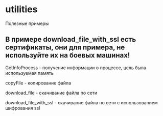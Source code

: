 # utilities
Полезные примеры

## В примере download_file_with_ssl есть сертификаты, они для примера, не используйте их на боевых машинах!

GetInfoProcess - получение информации о процессе, цель была используемая память

copyFile - копирование файла

download_file - скачивание файла по сети

download_file_with_ssl - скачивание файла по сети с использованием шифрования ssl
